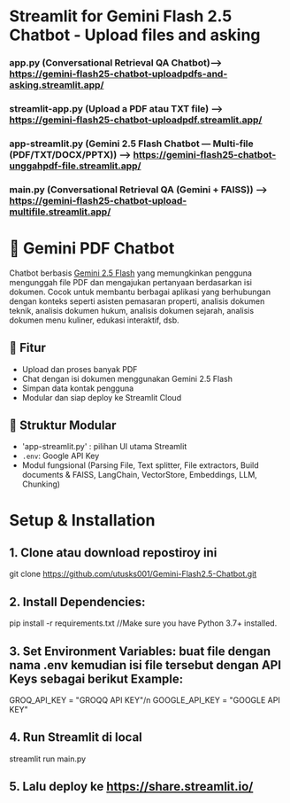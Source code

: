 # Streamlit for Gemini Flash 2.5 Chatbot - Upload files and asking

  ### app.py (Conversational Retrieval QA Chatbot)--> https://gemini-flash25-chatbot-uploadpdfs-and-asking.streamlit.app/

  ### streamlit-app.py (Upload a PDF atau TXT file) --> https://gemini-flash25-chatbot-uploadpdf.streamlit.app/

  ### app-streamlit.py (Gemini 2.5 Flash Chatbot — Multi-file (PDF/TXT/DOCX/PPTX)) --> https://gemini-flash25-chatbot-unggahpdf-file.streamlit.app/

  ### main.py (Conversational Retrieval QA (Gemini + FAISS)) --> https://gemini-flash25-chatbot-upload-multifile.streamlit.app/

# 💬 Gemini PDF Chatbot

Chatbot berbasis [Gemini 2.5 Flash](https://makersuite.google.com/) yang memungkinkan pengguna mengunggah file PDF dan mengajukan pertanyaan berdasarkan isi dokumen. Cocok untuk membantu berbagai aplikasi yang berhubungan dengan konteks seperti asisten pemasaran properti, analisis dokumen teknik, analisis dokumen hukum, analisis dokumen sejarah, analisis dokumen menu kuliner, edukasi interaktif, dsb.

## 🚀 Fitur
- Upload dan proses banyak PDF
- Chat dengan isi dokumen menggunakan Gemini 2.5 Flash
- Simpan data kontak pengguna
- Modular dan siap deploy ke Streamlit Cloud 

## 🧱 Struktur Modular
- 'app-streamlit.py' : pilihan UI utama Streamlit
- `.env`: Google API Key
-  Modul fungsional (Parsing File, Text splitter, File extractors, Build documents & FAISS, LangChain, VectorStore, Embeddings, LLM, Chunking)

# Setup & Installation

## 1. Clone atau download repostiroy ini
git clone https://github.com/utusks001/Gemini-Flash2.5-Chatbot.git

## 2. Install Dependencies:
pip install -r requirements.txt
//Make sure you have Python 3.7+ installed.

## 3. Set Environment Variables: buat file dengan nama .env kemudian isi file tersebut dengan API Keys sebagai berikut Example:
GROQ_API_KEY = "GROQQ API KEY"/n
GOOGLE_API_KEY = "GOOGLE API KEY"

## 4. Run Streamlit di local
streamlit run main.py

## 5. Lalu deploy ke https://share.streamlit.io/
